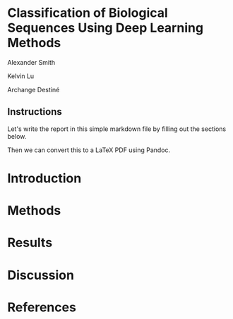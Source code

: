 # Classification of Biological Sequences Using Deep Learning Methods

Alexander Smith

Kelvin Lu

Archange Destiné

## Instructions

Let's write the report in this simple markdown file by filling out the
sections below.

Then we can convert this to a LaTeX PDF using Pandoc.

# Introduction

# Methods

# Results

# Discussion

# References
